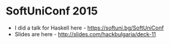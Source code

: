# SoftUniConf 2015

* I did a talk for Haskell here - https://softuni.bg/SoftUniConf
* Slides are here - http://slides.com/hackbulgaria/deck-11
